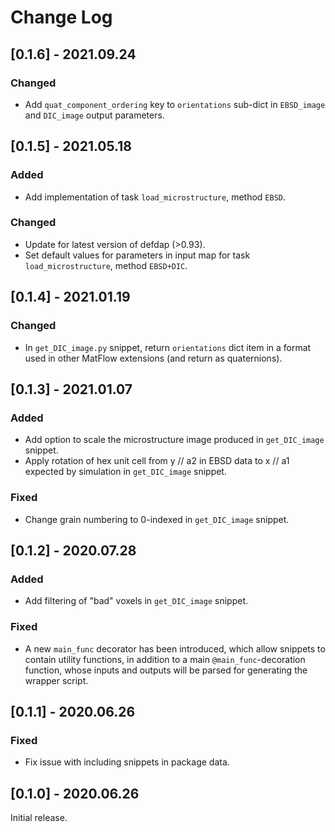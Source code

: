 # Change Log

## [0.1.6] - 2021.09.24

### Changed

- Add `quat_component_ordering` key to `orientations` sub-dict in `EBSD_image` and `DIC_image` output parameters.

## [0.1.5] - 2021.05.18

### Added

- Add implementation of task `load_microstructure`, method `EBSD`.

### Changed

- Update for latest version of defdap (>0.93).
- Set default values for parameters in input map for task `load_microstructure`, method `EBSD+DIC`.

## [0.1.4] - 2021.01.19

### Changed

- In `get_DIC_image.py` snippet, return `orientations` dict item in a format used in other MatFlow extensions (and return as quaternions).

## [0.1.3] - 2021.01.07

### Added

- Add option to scale the microstructure image produced in `get_DIC_image` snippet.
- Apply rotation of hex unit cell from y // a2 in EBSD data to x // a1 expected by simulation in `get_DIC_image` snippet.

### Fixed

- Change grain numbering to 0-indexed in `get_DIC_image` snippet.

## [0.1.2] - 2020.07.28

### Added

- Add filtering of "bad" voxels in `get_DIC_image` snippet.

### Fixed

- A new `main_func` decorator has been introduced, which allow snippets to contain utility functions, in addition to a main `@main_func`-decoration function, whose inputs and outputs will be parsed for generating the wrapper script.

## [0.1.1] - 2020.06.26

### Fixed

- Fix issue with including snippets in package data.

## [0.1.0] - 2020.06.26

Initial release.
